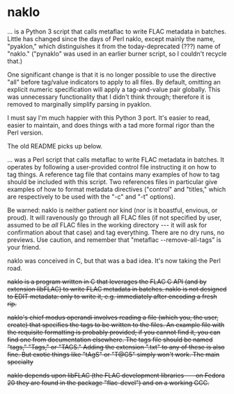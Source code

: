 # naklo

... is a Python 3 script that calls metaflac to write FLAC metadata
in batches. Little has changed since the days of Perl naklo,
except mainly the name, "pyaklon," which distinguishes it from the
today-deprecated (???) name of "naklo."
("pynaklo" was used in an earlier burner script, so I couldn't recycle
that.)

One significant change is that it is no longer possible to use the
directive "all" before tag/value indicators to apply to all files. By
default, omitting an explicit numeric specification will apply a
tag-and-value pair globally. This was unnecessary functionality that
I didn't think through; therefore it is removed to marginally simplify
parsing in pyaklon.

I must say I'm much happier with this Python 3 port. It's easier to read,
easier to maintain, and does things with a tad more formal rigor than
the Perl version.

The old README picks up below.

... was a Perl script that calls metaflac to write FLAC metadata in batches. It operates by following a user-provided control file instructing it on how to tag things. A reference tag file that contains many examples of how to tag should be included with this script. Two references files in particular give examples of how to format metadata directives ("control" and "titles," which are respectively to be used with the "-c" and "-t" options). 

Be warned: naklo is neither patient nor kind (nor is it boastful, envious, or proud). It will ravenously go through all FLAC files (if not specified by user, assumed to be *all* FLAC files in the working directory --- it will ask for confirmation about that case) and tag everything. There are no dry runs, no previews. Use caution, and remember that "metaflac --remove-all-tags" is your friend. 

naklo was conceived in C, but that was a bad idea. It's now taking the Perl road. 

~~naklo is a program written in C that leverages the FLAC C API (and by extension libFLAC) to write FLAC metadata in batches. naklo is not designed to EDIT metadata: only to write it, e.g. immediately after encoding a fresh rip.~~

~~naklo's chief modus operandi involves reading a file (which you, the user, create) that specifies the tags to be written to the files. An example file with the requisite formatting is probably provided; if you cannot find it, you can find one from documentation elsewhere. The tags file should be named "tags," "Tags," or "TAGS." Adding the extension ".txt" to any of these is also fine. But exotic things like "tAgS" or "T@G5" simply won't work. The main specialty~~

~~naklo depends upon libFLAC (the FLAC development libraries --- on Fedora 20 they are found in the package "flac-devel") and on a working GCC.~~
